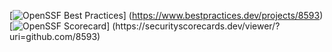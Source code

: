[![OpenSSF Best Practices](https://www.bestpractices.dev/projects/8593/badge)]
(https://www.bestpractices.dev/projects/8593)
[![OpenSSF Scorecard](htt‌ps://api.securityscorecards.dev/projects/github.com/8593/badge)]
(htt‌ps://securityscorecards.dev/viewer/?uri=github.com/8593)
